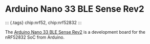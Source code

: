 Arduino Nano 33 BLE Sense Rev2
==============================

::: {.tags}
chip:nrf52, chip:nrf52832
:::

The [Arduino Nano 33 BLE Sense
Rev2](https://store.arduino.cc/products/nano-33-ble-sense-rev2) is a
development board for the nRF52832 SoC from Arduino.
